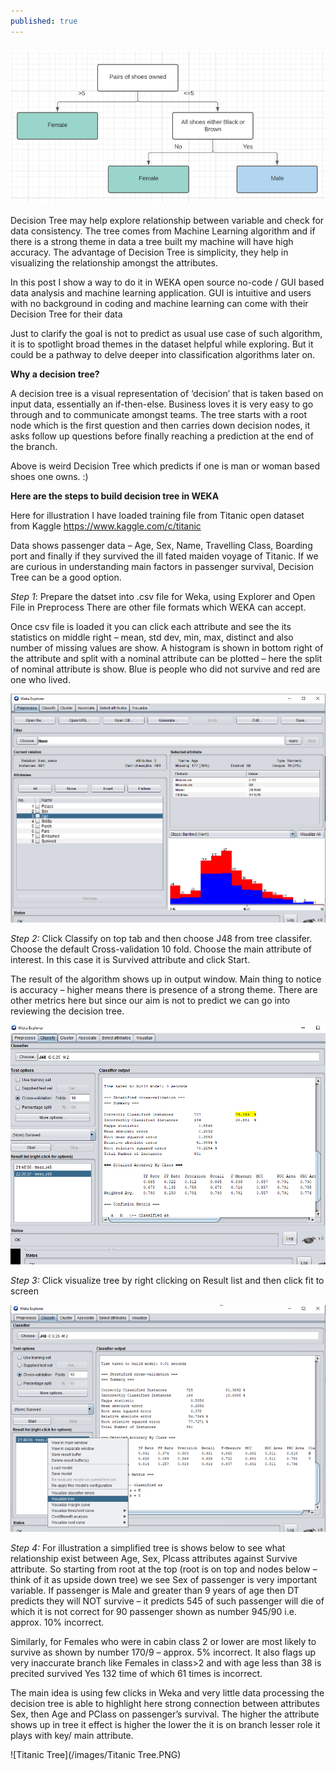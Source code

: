 ```yaml
---
published: true
---
```


### ![DT](/images/DT.PNG)


Decision Tree may help explore relationship between variable and check for data consistency. The tree comes from Machine Learning algorithm and if there is a strong theme in data a tree built my machine will have high accuracy. The advantage of Decision Tree is simplicity, they help in visualizing the relationship amongst the attributes.

In this post I show a way to do it in WEKA open source no-code / GUI based data analysis and machine learning application. GUI is intuitive and users with no background in coding and machine learning can come with their Decision Tree for their data

Just to clarify the goal is not to predict as usual use case of such algorithm, it is to spotlight broad themes in the dataset helpful while exploring. But it could be a pathway to delve deeper into classification algorithms later on.

**Why a decision tree?**

A decision tree is a visual representation of ‘decision’ that is taken based on input data, essentially an if-then-else. Business loves it is very easy to go through and to communicate amongst teams. The tree starts with a root node which is the first question and then carries down decision nodes, it asks follow up questions before finally reaching a prediction at the end of the branch.

Above is weird Decision Tree which predicts if one is man or woman based shoes one owns. :)

**Here are the steps to build decision tree in WEKA**

Here for illustration I have loaded training file from Titanic open dataset from Kaggle https://www.kaggle.com/c/titanic

Data shows passenger data – Age, Sex, Name, Travelling Class, Boarding port and finally if they survived the ill fated maiden voyage of Titanic. If we are curious in understanding main factors in  passenger survival, Decision Tree can be a good option. 

_Step 1_: Prepare the datset into .csv file for Weka, using Explorer and Open File in Preprocess There are other file formats which WEKA can accept. 

Once csv file is loaded it you can click each attribute and see the its statistics on middle right – mean, std dev, min, max, distinct and also number of missing values are show. A histogram is shown in bottom right of the attribute and split with a nominal attribute can be plotted – here the split of nominal attribute is show. Blue is people who did not survive and red are one who lived.

![Preprocess](/images/Preprocess.PNG)
 

_Step 2:_ Click Classify on top tab and then choose J48 from tree classifer. Choose the default Cross-validation 10 fold. Choose the main attribute of interest. In this case it is Survived attribute and click Start. 

The result of the algorithm shows up in output window. Main thing to notice is accuracy – higher means there is presence of a strong theme. There are other metrics here but since our aim is not to predict we can go into reviewing the decision tree.
 
 ![Crossval_result](/images/Crossval_result.PNG)

_Step 3:_ Click visualize tree by right clicking on Result list and then click fit to screen

  ![Viz_tree](/images/Viz_tree.PNG)


_Step 4:_ For illustration a simplified tree is shows below to see what relationship exist between Age, Sex, Plcass attributes against Survive attribute.
So starting from root at the top (root is on top and nodes below – think of it as upside down tree) we see Sex of passenger is very important variable. If passenger is Male and greater than 9 years of age then DT predicts they will NOT survive – it predicts 545 of such passenger will die of which it is not correct for 90 passenger shown as number 945/90 i.e. approx. 10% incorrect. 

Similarly, for Females who were in cabin class 2 or lower are most likely to survive as shown by number 170/9 – approx. 5% incorrect. It also flags up very inaccurate branch like Females in class>2 and with age less than 38 is precited survived Yes 132 time of which 61 times is incorrect.

The main idea is using few clicks in Weka and very little data processing the decision tree is able to highlight here strong connection between attributes Sex, then Age and PClass on passenger’s survival. The higher the attribute shows up in tree it effect is higher the lower the it is on branch lesser role it plays with key/ main attribute.

  ![Titanic Tree](/images/Titanic Tree.PNG)
